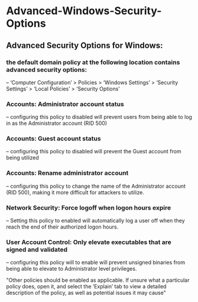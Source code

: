 # Advanced-Windows-Security-Options

## Advanced Security Options for Windows: 

### the default domain policy at the following location contains advanced security options:
– ‘Computer Configuration’ > Policies > ‘Windows Settings’ > ‘Security Settings’ > ‘Local Policies’ > ‘Security Options’

### Accounts: Administrator account status
– configuring this policy to disabled will prevent users from being able to log in as the Administrator account (RID 500)

### Accounts: Guest account status
– configuring this policy to disabled will prevent the Guest account from being utilized

 ### Accounts: Rename administrator account
– configuring this policy to change the name of the Administrator account (RID 500), making it more difficult for attackers to utilize.

### Network Security: Force logoff when logon hours expire
– Setting this policy to enabled will automatically log a user off when they reach the end of their authorized logon hours.

### User Account Control: Only elevate executables that are  signed and validated
– configuring this policy will to enable will prevent unsigned binaries from being able to elevate to Administrator level privileges.


"Other policies should be enabled as applicable. If unsure what a particular policy does, open it, and select the ‘Explain’ tab to view a detailed description of the policy, as well as potential issues it may cause" 

